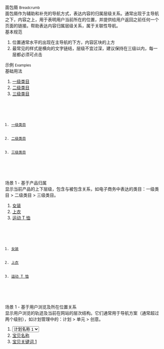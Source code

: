 <div class="mb40">
    <div class="fontsize-20">面包屑 <small>Breadcrumb</small></div>
    <div class="color-999 mt4">面包屑作为辅助和补充的导航方式，表达内容的归属层级关系。通常出现于主导航之下，内容之上，用于表明用户当前所在的位置，并提供给用户返回之前任何一个页面的链接。帮助表达内容归属层级关系，属于关联性导航。</div>
</div>

<div class="usage mb40">
    <div>基本规范</div>
    <ol>
        <li>位置通常水平的出现在主导航的下方，内容区块的上方</li>
        <li>最常见的样式是横向的文字链结，层级不宜过深，建议保持在三级以内，每一层都必须可点击</li>
    </ol>
</div>

<div class="fontsize-16 mb10">示例 <small>Examples</small></div>

<div class="example">
    <div class="content">
        <div class="content-header">
            <div>基础用法</div>
            <div class="color-999 mt6 hide"></div>
        </div>
        <div class="content-body">
            <ol class="breadcrumb">
                <li><a href="javascript:;">一级类目</a></li>
                <li><a href="javascript:;">二级类目</a></li>
                <li class="active"><a href="javascript:;">三级类目</a></li>
            </ol>
        </div>
    </div>
    <pre><code class="hljs html">
        <ol class="breadcrumb">
            <li><a href="javascript:;">一级类目</a></li>
            <li><a href="javascript:;">二级类目</a></li>
            <li class="active"><a href="javascript:;">三级类目</a></li>
        </ol>
    </code></pre>
</div>

<div class="example">
    <div class="content">
        <div class="content-header">
            <div>场景 1 - 基于产品归属</div>
            <div class="color-999 mt6">显示当前产品的上下层级，包含与被包含关系，如电子商务中表达的类目：一级类目 > 二级类目 > 三级类目。</div>    
        </div>
        <div class="content-body">
            <ol class="breadcrumb">
                <li><a href="javascript:;">女装</a></li>
                <li><a href="javascript:;">上衣</a></li>
                <li class="active"><a href="javascript:;">运动 T 恤</a></li>
            </ol>
        </div>
    </div>
    <pre><code class="hljs html">
        <ol class="breadcrumb">
            <li><a href="javascript:;">女装</a></li>
            <li><a href="javascript:;">上衣</a></li>
            <li class="active"><a href="javascript:;">运动 T 恤</a></li>
        </ol>
    </code></pre>
</div>

<div class="example">
    <div class="content">
        <div class="content-header">
            <div>场景 1 - 基于用户浏览及所在位置关系</div>
            <div class="color-999 mt6">显示用户浏览的轨迹及当前在网站的层次结构。它们通常用于导航方案（通常超过两个级别），如计划管理中的：计划 > 单元 > 创意。</div>
        </div>
        <div class="content-body">
            <ol class="breadcrumb">
                <li>
                    <select bx-name="components/dropdown">
                        <option value="1">计划名称 1</option>
                        <option value="2">计划名称 2</option>
                        <option value="3">计划名称 3</option>
                    </select>
                </li>
                <li><a href="javascript:;">宝贝名称</a></li>
                <li class="active"><a href="javascript:;">宝贝关键词 1</a></li>
            </ol>
        </div>
    </div>
</div>